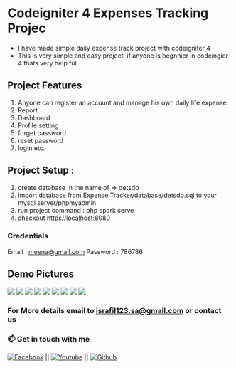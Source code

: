 # Codeigniter 4 Expenses Tracking Projec
- I have made simple daily expense track project with codeigniter 4 
- This is very simple and easy project, if anyone is begnnier in codeingier 4 thats very help ful

## Project Features
1. Anyone can register an account and manage his own daily life expense. 
2. Report
3. Dashboard 
4. Profile setting
5. forget password
6. reset password
7. login etc.

## Project Setup : 
1. create database in the name of => detsdb
2. import database from Expense Tracker/database/detsdb.sql to your mysql server/phpmyadmin
3. run project command : php spark serve
4. checkout https//localhost:8080

### Credentials
Email : meena@gmail.com
Password : 786786

## Demo Pictures
<img src="https://github.com/dontKnew/Expense-Tracking-codeigniter-4/blob/master/public/assets/images/screenshot/changepass.png"/>

<img src="https://github.com/dontKnew/Expense-Tracking-codeigniter-4/blob/master/public/assets/images/screenshot/register.png"/>
<img src="https://github.com/dontKnew/Expense-Tracking-codeigniter-4/blob/master/public/assets/images/screenshot/login.png"/>
<img src="https://github.com/dontKnew/Expense-Tracking-codeigniter-4/blob/master/public/assets/images/screenshot/forget.png"/>
<img src="https://github.com/dontKnew/Expense-Tracking-codeigniter-4/blob/master/public/assets/images/screenshot/reset-pass.png"/>
<img src="https://github.com/dontKnew/Expense-Tracking-codeigniter-4/blob/master/public/assets/images/screenshot/dashboard.png"/>
<img src="https://github.com/dontKnew/Expense-Tracking-codeigniter-4/blob/master/public/assets/images/screenshot/changepass.png"/>
<img src="https://github.com/dontKnew/Expense-Tracking-codeigniter-4/blob/master/public/assets/images/screenshot/expense.png"/>
<img src="https://github.com/dontKnew/Expense-Tracking-codeigniter-4/blob/master/public/assets/images/screenshot/profile.png"/>


### For More details email to israfil123.sa@gmail.com or contact us
### 📫 Get in touch with me
[![Facebook](https://img.shields.io/badge/facebook-0077B5?style=for-the-badge&logo=facebook&logoColor=white)](https://www.facebook.com/people/Failure-B%C3%B8y/100023854041628/) || [![Youtube](https://img.shields.io/badge/youtube-DD0031?style=for-the-badge&logo=youtube&logoColor=white)](https://www.youtube.com/channel/UCx17TpbQ8JoQ-EdeltD1LIA) || [![Github](https://img.shields.io/badge/github%20-%23121011.svg?&style=for-the-badge&logo=github&logoColor=white)](https://github.com/dontknew)
